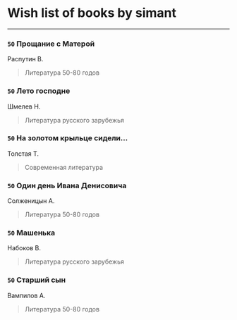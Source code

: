 # Wish list of books by simant
---

### `50` Прощание с Матерой
Распутин В.
> Литература 50-80 годов

### `50` Лето господне
Шмелев Н.
> Литература русского зарубежья

### `50` На золотом крыльце сидели...
Толстая Т.
> Современная литература

### `50` Один день Ивана Денисовича
Солженицын А.
> Литература 50-80 годов

### `50` Машенька
Набоков В.
> Литература русского зарубежья

### `50` Старший сын
Вампилов А.
> Литература 50-80 годов

